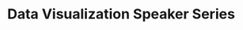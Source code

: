 ---
dateStart: 2016-02-04
dateEnd:
title: "Data Visualization Speaker Series"
venue: "Emory College of Arts and Sciences Institute for Quantitative Theory and Methods"
organizer: Debora Owens
credit:
city: Atlanta
state: GA
country: USA
pdfLink:
venueImages:
---